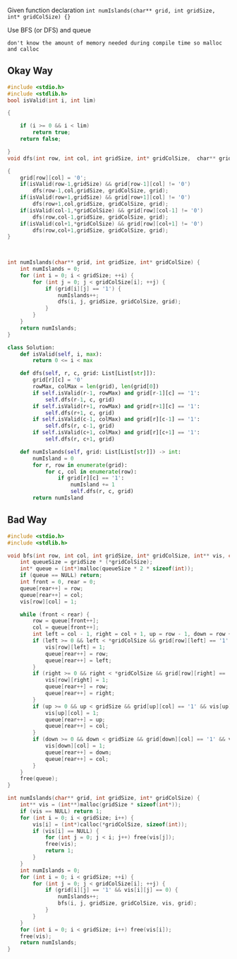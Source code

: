 Given function declaration
```int numIslands(char** grid, int gridSize, int* gridColSize) {}```

Use BFS (or DFS) and queue

	don't know the amount of memory needed during compile time so malloc and calloc

## Okay Way
```c
#include <stdio.h>
#include <stdlib.h>
bool isValid(int i, int lim)

{

    if (i >= 0 && i < lim)
        return true;
    return false;

}
void dfs(int row, int col, int gridSize, int* gridColSize,  char** grid)

{
    grid[row][col] = '0';
    if(isValid(row-1,gridSize) && grid[row-1][col] != '0')
        dfs(row-1,col,gridSize, gridColSize, grid);
    if(isValid(row+1,gridSize) && grid[row+1][col] != '0')
        dfs(row+1,col,gridSize, gridColSize, grid);
    if(isValid(col-1,*gridColSize) && grid[row][col-1] != '0')
        dfs(row,col-1,gridSize, gridColSize, grid);
    if(isValid(col+1,*gridColSize) && grid[row][col+1] != '0')
        dfs(row,col+1,gridSize, gridColSize, grid);
}

  

int numIslands(char** grid, int gridSize, int* gridColSize) {
    int numIslands = 0;
    for (int i = 0; i < gridSize; ++i) {
        for (int j = 0; j < gridColSize[i]; ++j) {
            if (grid[i][j] == '1') {
                numIslands++;
                dfs(i, j, gridSize, gridColSize, grid);
            }
        }
    }
    return numIslands;
}
```

```python
class Solution:
    def isValid(self, i, max):
        return 0 <= i < max

    def dfs(self, r, c, grid: List[List[str]]):
        grid[r][c] = '0'
        rowMax, colMax = len(grid), len(grid[0])
        if self.isValid(r-1, rowMax) and grid[r-1][c] == '1':
            self.dfs(r-1, c, grid)
        if self.isValid(r+1, rowMax) and grid[r+1][c] == '1':
            self.dfs(r+1, c, grid)
        if self.isValid(c-1, colMax) and grid[r][c-1] == '1':
            self.dfs(r, c-1, grid)
        if self.isValid(c+1, colMax) and grid[r][c+1] == '1':
            self.dfs(r, c+1, grid)

    def numIslands(self, grid: List[List[str]]) -> int:
        numIsland = 0
        for r, row in enumerate(grid):
            for c, col in enumerate(row):
                if grid[r][c] == '1':
                    numIsland += 1
                    self.dfs(r, c, grid)
        return numIsland

```


## Bad Way
```c
#include <stdio.h>
#include <stdlib.h>

void bfs(int row, int col, int gridSize, int* gridColSize, int** vis, char** grid) {
    int queueSize = gridSize * (*gridColSize);
    int* queue = (int*)malloc(queueSize * 2 * sizeof(int));
    if (queue == NULL) return;
    int front = 0, rear = 0;
    queue[rear++] = row;
    queue[rear++] = col;
    vis[row][col] = 1;

    while (front < rear) {
        row = queue[front++];
        col = queue[front++];
        int left = col - 1, right = col + 1, up = row - 1, down = row + 1;
        if (left >= 0 && left < *gridColSize && grid[row][left] == '1' && vis[row][left] == 0) {
            vis[row][left] = 1;
            queue[rear++] = row;
            queue[rear++] = left;
        }
        if (right >= 0 && right < *gridColSize && grid[row][right] == '1' && vis[row][right] == 0) {
            vis[row][right] = 1;
            queue[rear++] = row;
            queue[rear++] = right;
        }
        if (up >= 0 && up < gridSize && grid[up][col] == '1' && vis[up][col] == 0) {
            vis[up][col] = 1;
            queue[rear++] = up;
            queue[rear++] = col;
        }
        if (down >= 0 && down < gridSize && grid[down][col] == '1' && vis[down][col] == 0) {
            vis[down][col] = 1;
            queue[rear++] = down;
            queue[rear++] = col;
        }
    }
    free(queue);
}

int numIslands(char** grid, int gridSize, int* gridColSize) {
    int** vis = (int**)malloc(gridSize * sizeof(int*));
    if (vis == NULL) return 1;
    for (int i = 0; i < gridSize; i++) {
        vis[i] = (int*)calloc(*gridColSize, sizeof(int));
        if (vis[i] == NULL) {
            for (int j = 0; j < i; j++) free(vis[j]);
            free(vis);
            return 1;
        }
    }
    int numIslands = 0;
    for (int i = 0; i < gridSize; ++i) {
        for (int j = 0; j < gridColSize[i]; ++j) {
            if (grid[i][j] == '1' && vis[i][j] == 0) {
                numIslands++;
                bfs(i, j, gridSize, gridColSize, vis, grid);
            }
        }
    }
    for (int i = 0; i < gridSize; i++) free(vis[i]);
    free(vis);
    return numIslands;
}

```